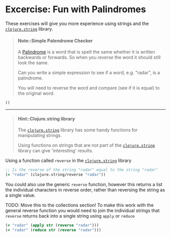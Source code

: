 # Excercise: Fun with Palindromes

These exercises will give you more experience using strings and the [`clojure.string`](https://clojuredocs.org/clojure.string) library.

> #### Note::Simple Palendrome Checker
> A [Palindrome](https://en.wikipedia.org/wiki/Palindrome) is a word that is spelt the same whether it is written backwards or forwards.  So when you _reverse_ the word it should still look the same.
>
> Can you write a simple expression to see if a word, e.g. "radar", is a palindrome.
>
> You will need to reverse the word and compare (see if it is equal) to the original word.
```eval-clojure
()
```

------------------------------------------

> #### Hint::Clojure.string library
> The [`clojure.string`](https://clojuredocs.org/clojure.string) library has some handy functions for manipulating strings.
>
> Using functions on strings that are not part of the [`clojure.string`](https://clojuredocs.org/clojure.string) library can give 'interesting' results.

<!--sec data-title="Reveal answer..." data-id="answer001" data-collapse=true ces-->

Using a function called `reverse` in the [`clojure.string`](https://clojuredocs.org/clojure.string) library
```clojure
;; Is the reverse of the string "radar" equal to the string "radar"
(= "radar" (clojure.string/reverse "radar"))
```

You could also use the generic `reverse` function, however this returns a list the individual characters in reverse order, rather than reversing the string as a single value.

TODO: Move this to the collections section!
To make this work with the general reverse function you would need to join the individual strings that `reverse` returns back into a single string using `apply` or `reduce`

```clojure
(= "radar" (apply str (reverse "radar")))
(= "radar" (reduce str (reverse "radar")))
```
<!--endsec-->
